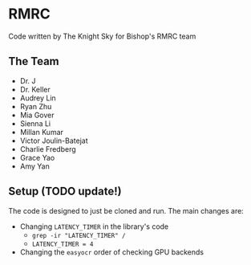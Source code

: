 # RMRC

Code written by The Knight Sky for Bishop's RMRC team

## The Team

- Dr. J
- Dr. Keller
- Audrey Lin
- Ryan Zhu
- Mia Gover
- Sienna Li
- Millan Kumar
- Victor Joulin-Batejat
- Charlie Fredberg
- Grace Yao
- Amy Yan

## Setup (TODO update!)

The code is designed to just be cloned and run.
The main changes are:
- Changing `LATENCY_TIMER` in the library's code
	- `grep -ir "LATENCY_TIMER" /`
	- `LATENCY_TIMER = 4`
- Changing the `easyocr` order of checking GPU backends 